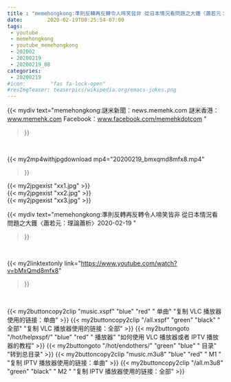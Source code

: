 ```yaml
---
title : "memehongkong:準則反轉再反轉令人啼笑皆非 從日本情況看問題之大鑊〈蕭若元：理論蕭析〉2020-02-19 "
date:        2020-02-19T08:25:54-07:00
tags:
 - youtube
 - memehongkong
 - youtube_memehongkong
 - 202002
 - 20200219
 - 20200219_08
categories:
 - 20200219
#icon:        "fas fa-lock-open"
#resImgTeaser: teaserpics/wikipedia.org/emacs-jokes.png
---
```


{{< mydiv text="memehongkong:謎米新聞：news.memehk.com 謎米香港： www.memehk.com Facebook：www.facebook.com/memehkdotcom "
>}}
<br>


{{< my2mp4withjpgdownload mp4="20200219_bmxqmd8mfx8.mp4"
>}}

{{< my2jpgexist "xx1.jpg" >}}<br>
{{< my2jpgexist "xx2.jpg" >}}<br>
{{< my2jpgexist "xx3.jpg" >}}<br>



{{< mydiv text="memehongkong:準則反轉再反轉令人啼笑皆非 從日本情況看問題之大鑊〈蕭若元：理論蕭析〉2020-02-19 "
>}}
<br>

{{< my2linktextonly link="https://www.youtube.com/watch?v=bMxQmd8mfx8"
>}}


<br>

{{< my2buttoncopy2clip "music.xspf"        "blue"   "red"    " 单曲"  "复制 VLC 播放器使用的链接：单曲" >}} {{< my2buttoncopy2clip "/all.xspf"         "green"  "black"  " 全部"  "复制 VLC 播放器使用的链接：全部" >}} {{< my2buttongoto      "/hot/helpxspf/"    "blue"   "red"    " 播放器" "如何使用 VLC 播放器或者 IPTV 播放器的教程" >}} {{< my2buttongoto      "/hot/endothers/"   "green"  "blue"   " 目录"   "转到总目录" >}} {{< my2buttoncopy2clip "music.m3u8"        "blue"   "red"    " M1 "    "复制 IPTV 播放器使用的链接：单曲" >}} {{< my2buttoncopy2clip "/all.m3u8"         "green"  "black"  " M2 "    "复制 IPTV 播放器使用的链接：全部" >}} 
